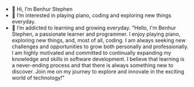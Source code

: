 - 👋 Hi, I’m Benhur Stephen
- 👀 I’m interested in playing piano, coding and exploring new things everyday.
- 🌱 I’m addicted to learning and growing everyday.
"Hello, I'm Benhur Stephen, a passionate learner and programmer. I enjoy playing piano, exploring new things, and, most of all, coding. I am always seeking new challenges and opportunities to grow both personally and professionally. I am highly motivated and committed to continually expanding my knowledge and skills in software development. I believe that learning is a never-ending process and that there is always something new to discover. Join me on my journey to explore and innovate in the exciting world of technology!"


<!---
Benlite777/Benlite777 is a ✨ special ✨ repository because its `README.md` (this file) appears on your GitHub profile.
You can click the Preview link to take a look at your changes.
--->
